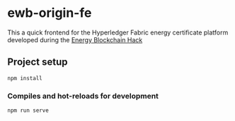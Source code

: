 # ewb-origin-fe

This a quick frontend for the Hyperledger Fabric energy certificate platform
developed during the [Energy Blockchain Hack](https://www.swisspower.ch/aktuell/news/2018/energy-blockchain-hack-48-stunden-42-smarte-koepfe-13-smarte-loesungen)

## Project setup
```
npm install
```

### Compiles and hot-reloads for development
```
npm run serve
```
